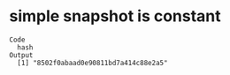 # simple snapshot is constant

    Code
      hash
    Output
      [1] "8502f0abaad0e90811bd7a414c88e2a5"

